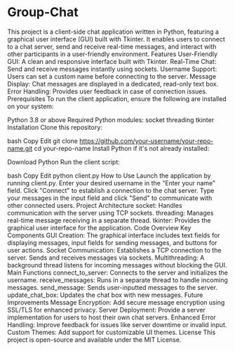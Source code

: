 # Group-Chat
This project is a client-side chat application written in Python, featuring a graphical user interface (GUI) built with Tkinter. It enables users to connect to a chat server, send and receive real-time messages, and interact with other participants in a user-friendly environment.
Features
User-Friendly GUI: A clean and responsive interface built with Tkinter.
Real-Time Chat: Send and receive messages instantly using sockets.
Username Support: Users can set a custom name before connecting to the server.
Message Display: Chat messages are displayed in a dedicated, read-only text box.
Error Handling: Provides user feedback in case of connection issues.
Prerequisites
To run the client application, ensure the following are installed on your system:

Python 3.8 or above
Required Python modules:
socket
threading
tkinter
Installation
Clone this repository:

bash
Copy
Edit
git clone https://github.com/your-username/your-repo-name.git
cd your-repo-name
Install Python if it's not already installed:

Download Python
Run the client script:

bash
Copy
Edit
python client.py
How to Use
Launch the application by running client.py.
Enter your desired username in the "Enter your name" field.
Click "Connect" to establish a connection to the chat server.
Type your messages in the input field and click "Send" to communicate with other connected users.
Project Architecture
socket: Handles communication with the server using TCP sockets.
threading: Manages real-time message receiving in a separate thread.
tkinter: Provides the graphical user interface for the application.
Code Overview
Key Components
GUI Creation:
The graphical interface includes text fields for displaying messages, input fields for sending messages, and buttons for user actions.
Socket Communication:
Establishes a TCP connection to the server.
Sends and receives messages via sockets.
Multithreading:
A background thread listens for incoming messages without blocking the GUI.
Main Functions
connect_to_server: Connects to the server and initializes the username.
receive_messages: Runs in a separate thread to handle incoming messages.
send_message: Sends user-inputted messages to the server.
update_chat_box: Updates the chat box with new messages.
Future Improvements
Message Encryption: Add secure message encryption using SSL/TLS for enhanced privacy.
Server Deployment: Provide a server implementation for users to host their own chat servers.
Enhanced Error Handling: Improve feedback for issues like server downtime or invalid input.
Custom Themes: Add support for customizable UI themes.
License
This project is open-source and available under the MIT License.


